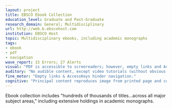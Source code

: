 ```yaml
---
layout: project
title: EBSCO Ebook Collection
education_level: Graduate and Post-Graduate
research_domain: General; Multidisciplinary
url: http://web.b.ebscohost.com
institution: EBSCO Host
topic: Multidisciplinary ebooks, including academic monographs
tags:
- ebook
- pdf
- navigation
wave_report: 15 Errors; 27 Alerts
visual: "PDF is accessible to screereaders; however, empty links and AccessKeys hinder navigation."
auditory: "No audible content, except video tutorials (without obvious captioning)"
fine_motor: "Empty links & AccessKeys hinder navigation."
cognitive: "Principal content reproduces image from printed page and consequentlyuse of white space and organization of page varies form book to book."
---
```

Ebook collection includes "hundreds of thousands of titles...across all major subject areas," including extensive holdings in academic monographs.